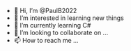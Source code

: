 - 👋 Hi, I’m @PaulB2022
- 👀 I’m interested in learning new things
- 🌱 I’m currently learning C#
- 💞️ I’m looking to collaborate on ...
- 📫 How to reach me ...

<!---
PaulB2022/PaulB2022 is a ✨ special ✨ repository because its `README.md` (this file) appears on your GitHub profile.
You can click the Preview link to take a look at your changes.
--->
